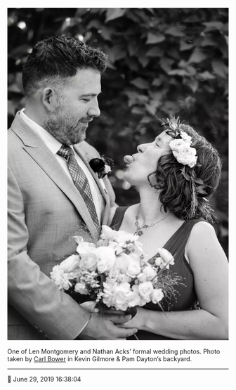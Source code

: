 ![One of Len Montgomery and Nathan Acks’ formal wedding photos](assets/4392d46e379434f4fea7e50e82e31161.webp)

One of Len Montgomery and Nathan Acks’ formal wedding photos. Photo taken by [Carl Bower](http://carlbowerphotos.com/) in Kevin Gilmore & Pam Dayton’s backyard.

- - - -

<span aria-hidden="true">📅</span> June 29, 2019 16:38:04
